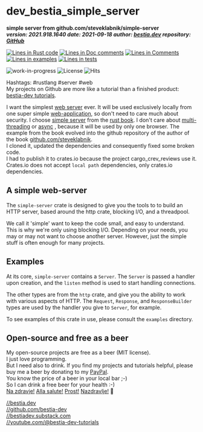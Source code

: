 <!-- markdownlint-disable MD041 -->
[comment]: # (auto_md_to_doc_comments segment start A)

# dev_bestia_simple_server

[comment]: # (auto_cargo_toml_to_md start)

**simple server from github.com/steveklabnik/simple-server**  
***version: 2021.918.1640  date: 2021-09-18 author: [bestia.dev](https://bestia.dev) repository: [GitHub](https://github.com/bestia-dev/dev_bestia_simple_server)***  

[comment]: # (auto_cargo_toml_to_md end)

[comment]: # (auto_lines_of_code start)
[![Lines in Rust code](https://img.shields.io/badge/Lines_in_Rust-511-green.svg)](https://github.com/bestia-dev/cargo_crev_reviews_workspace/)
[![Lines in Doc comments](https://img.shields.io/badge/Lines_in_Doc_comments-221-blue.svg)](https://github.com/bestia-dev/cargo_crev_reviews_workspace/)
[![Lines in Comments](https://img.shields.io/badge/Lines_in_comments-15-purple.svg)](https://github.com/bestia-dev/cargo_crev_reviews_workspace/)
[![Lines in examples](https://img.shields.io/badge/Lines_in_examples-96-yellow.svg)](https://github.com/bestia-dev/cargo_crev_reviews_workspace/)
[![Lines in tests](https://img.shields.io/badge/Lines_in_tests-140-orange.svg)](https://github.com/bestia-dev/cargo_crev_reviews_workspace/)

[comment]: # (auto_lines_of_code end)

 ![work-in-progress](https://img.shields.io/badge/work_in_progress-yellow)
 ![License](https://img.shields.io/badge/license-MIT-blue.svg)
 ![Hits](https://bestia.dev/webpage_hit_counter/get_svg_image/709449574.svg)

Hashtags: #rustlang #server #web  
My projects on Github are more like a tutorial than a finished product: [bestia-dev tutorials](https://github.com/bestia-dev/tutorials_rust_wasm).

I want the simplest [web server](https://en.wikipedia.org/wiki/Web_server) ever. It will be used exclusively locally from one super simple [web-application](https://en.wikipedia.org/wiki/Web_application), so  don't need to care much about security. I choose [simple server](https://crates.io/crates/simple-server) from the [rust book](https://doc.rust-lang.org/1.30.0/book/second-edition/ch20-01-single-threaded.html). I don't care about [multi-threading](https://en.wikipedia.org/wiki/Multithreading_(computer_architecture)) or [async](https://en.wikipedia.org/wiki/Asynchrony_(computer_programming)) , because it will be used by only one browser. The example from the book evolved into the github repository of the author of the book [github.com/steveklabnik](https://github.com/steveklabnik/simple-server).  
I cloned it, updated the dependencies and consequently fixed some broken code.  
I had to publish it to crates.io because the project cargo_crev_reviews use it. Crates.io does not accept `local path` dependencies, only crates.io dependencies.

## A simple web-server

The `simple-server` crate is designed to give you the tools to to build
an HTTP server, based around the http crate, blocking I/O, and a
threadpool.

We call it 'simple' want to keep the code small, and easy to
understand. This is why we're only using blocking I/O. Depending on
your needs, you may or may not want to choose another server.
However, just the simple stuff is often enough for many projects.

## Examples

At its core, `simple-server` contains a `Server`. The `Server` is
passed a handler upon creation, and the `listen` method is used
to start handling connections.

The other types are from the `http` crate, and give you the ability
to work with various aspects of HTTP. The `Request`, `Response`, and
`ResponseBuilder` types are used by the handler you give to `Server`,
for example.

To see examples of this crate in use, please consult the `examples`
directory.

## Open-source and free as a beer

My open-source projects are free as a beer (MIT license).  
I just love programming.  
But I need also to drink. If you find my projects and tutorials helpful, please buy me a beer by donating to my [PayPal](https://paypal.me/LucianoBestia).  
You know the price of a beer in your local bar ;-)  
So I can drink a free beer for your health :-)  
[Na zdravje!](https://translate.google.com/?hl=en&sl=sl&tl=en&text=Na%20zdravje&op=translate) [Alla salute!](https://dictionary.cambridge.org/dictionary/italian-english/alla-salute) [Prost!](https://dictionary.cambridge.org/dictionary/german-english/prost) [Nazdravlje!](https://matadornetwork.com/nights/how-to-say-cheers-in-50-languages/) 🍻

[//bestia.dev](https://bestia.dev)  
[//github.com/bestia-dev](https://github.com/bestia-dev)  
[//bestiadev.substack.com](https://bestiadev.substack.com)  
[//youtube.com/@bestia-dev-tutorials](https://youtube.com/@bestia-dev-tutorials)  

[comment]: # (auto_md_to_doc_comments segment end A)
